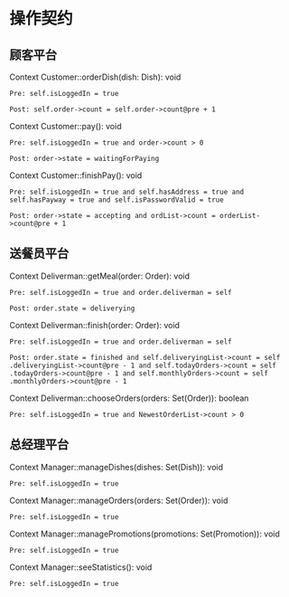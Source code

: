 # 操作契约
## 顾客平台
Context Customer::orderDish(dish: Dish): void

  	Pre: self.isLoggedIn = true
  	
  	Post: self.order->count = self.order->count@pre + 1
	
Context Customer::pay(): void

  	Pre: self.isLoggedIn = true and order->count > 0
  	
  	Post: order->state = waitingForPaying

	
Context Customer::finishPay(): void

  	Pre: self.isLoggedIn = true and self.hasAddress = true and self.hasPayway = true and self.isPasswordValid = true
  	
  	Post: order->state = accepting and ordList->count = orderList->count@pre + 1


## 送餐员平台
Context Deliverman::getMeal(order: Order): void

	Pre: self.isLoggedIn = true and order.deliverman = self

	Post: order.state = deliverying

Context Deliverman::finish(order: Order): void

	Pre: self.isLoggedIn = true and order.deliverman = self

	Post: order.state = finished and self.deliveryingList->count = self
	.deliveryingList->count@pre - 1 and self.todayOrders->count = self
	.todayOrders->count@pre - 1 and self.monthlyOrders->count = self
	.monthlyOrders->count@pre - 1

Context Deliverman::chooseOrders(orders: Set(Order)): boolean

	Pre: self.isLoggedIn = true and NewestOrderList->count > 0


## 总经理平台
Context Manager::manageDishes(dishes: Set(Dish)): void
	
	Pre: self.isLoggedIn = true

Context Manager::manageOrders(orders: Set(Order)): void

	Pre: self.isLoggedIn = true
	
Context Manager::managePromotions(promotions: Set(Promotion)): void

	Pre: self.isLoggedIn = true
	
Context Manager::seeStatistics(): void

	Pre: self.isLoggedIn = true
